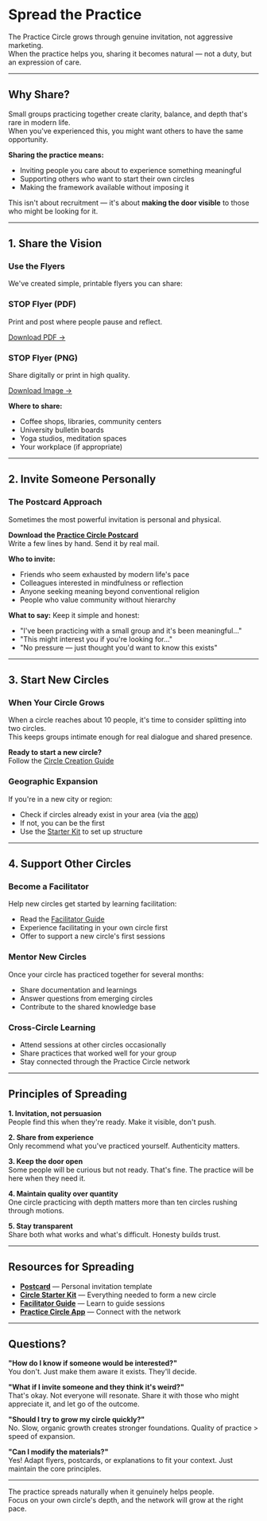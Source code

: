 # Spread the Practice

The Practice Circle grows through genuine invitation, not aggressive marketing.  
When the practice helps you, sharing it becomes natural — not a duty, but an expression of care.

---

## Why Share?

Small groups practicing together create clarity, balance, and depth that's rare in modern life.  
When you've experienced this, you might want others to have the same opportunity.

**Sharing the practice means:**
- Inviting people you care about to experience something meaningful
- Supporting others who want to start their own circles
- Making the framework available without imposing it

This isn't about recruitment — it's about **making the door visible** to those who might be looking for it.

---

## 1. Share the Vision

### Use the Flyers

We've created simple, printable flyers you can share:

<div class="info-cards-container">

<div class="info-card">
<h3>STOP Flyer (PDF)</h3>
<p>Print and post where people pause and reflect.</p>
<p><a href="/practice_circle/assets/flyers/STOP.pdf" download>Download PDF →</a></p>
</div>

<div class="info-card">
<h3>STOP Flyer (PNG)</h3>
<p>Share digitally or print in high quality.</p>
<p><a href="/practice_circle/assets/flyers/stop-1.png" download>Download Image →</a></p>
</div>

</div>

**Where to share:**
- Coffee shops, libraries, community centers
- University bulletin boards
- Yoga studios, meditation spaces
- Your workplace (if appropriate)

---

## 2. Invite Someone Personally

### The Postcard Approach

Sometimes the most powerful invitation is personal and physical.

**Download the [Practice Circle Postcard](https://www.canva.com/design/DAG1r-_0yEk/D-JzeWIXGkw9MK9sEsKKrQ/edit)**  
Write a few lines by hand. Send it by real mail.

**Who to invite:**
- Friends who seem exhausted by modern life's pace
- Colleagues interested in mindfulness or reflection
- Anyone seeking meaning beyond conventional religion
- People who value community without hierarchy

**What to say:**
Keep it simple and honest:
- "I've been practicing with a small group and it's been meaningful..."
- "This might interest you if you're looking for..."
- "No pressure — just thought you'd want to know this exists"

---

## 3. Start New Circles

### When Your Circle Grows

When a circle reaches about 10 people, it's time to consider splitting into two circles.  
This keeps groups intimate enough for real dialogue and shared presence.

**Ready to start a new circle?**  
Follow the [Circle Creation Guide](organize/lifecycle/create_a_circle.md)

### Geographic Expansion

If you're in a new city or region:
- Check if circles already exist in your area (via the [app](https://practice-circle.softr.app))
- If not, you can be the first
- Use the [Starter Kit](organize/lifecycle/create_a_circle.md) to set up structure

---

## 4. Support Other Circles

### Become a Facilitator

Help new circles get started by learning facilitation:
- Read the [Facilitator Guide](organize/roles/facilitator.md)
- Experience facilitating in your own circle first
- Offer to support a new circle's first sessions

### Mentor New Circles

Once your circle has practiced together for several months:
- Share documentation and learnings
- Answer questions from emerging circles
- Contribute to the shared knowledge base

### Cross-Circle Learning

- Attend sessions at other circles occasionally
- Share practices that worked well for your group
- Stay connected through the Practice Circle network

---

## Principles of Spreading

**1. Invitation, not persuasion**  
People find this when they're ready. Make it visible, don't push.

**2. Share from experience**  
Only recommend what you've practiced yourself. Authenticity matters.

**3. Keep the door open**  
Some people will be curious but not ready. That's fine. The practice will be here when they need it.

**4. Maintain quality over quantity**  
One circle practicing with depth matters more than ten circles rushing through motions.

**5. Stay transparent**  
Share both what works and what's difficult. Honesty builds trust.

---

## Resources for Spreading

- **[Postcard](https://www.canva.com/design/DAG1r-_0yEk/D-JzeWIXGkw9MK9sEsKKrQ/edit)** — Personal invitation template
- **[Circle Starter Kit](organize/lifecycle/create_a_circle.md)** — Everything needed to form a new circle
- **[Facilitator Guide](organize/roles/facilitator.md)** — Learn to guide sessions
- **[Practice Circle App](https://practice-circle.softr.app)** — Connect with the network

---

## Questions?

**"How do I know if someone would be interested?"**  
You don't. Just make them aware it exists. They'll decide.

**"What if I invite someone and they think it's weird?"**  
That's okay. Not everyone will resonate. Share it with those who might appreciate it, and let go of the outcome.

**"Should I try to grow my circle quickly?"**  
No. Slow, organic growth creates stronger foundations. Quality of practice > speed of expansion.

**"Can I modify the materials?"**  
Yes! Adapt flyers, postcards, or explanations to fit your context. Just maintain the core principles.

---

The practice spreads naturally when it genuinely helps people.  
Focus on your own circle's depth, and the network will grow at the right pace.

